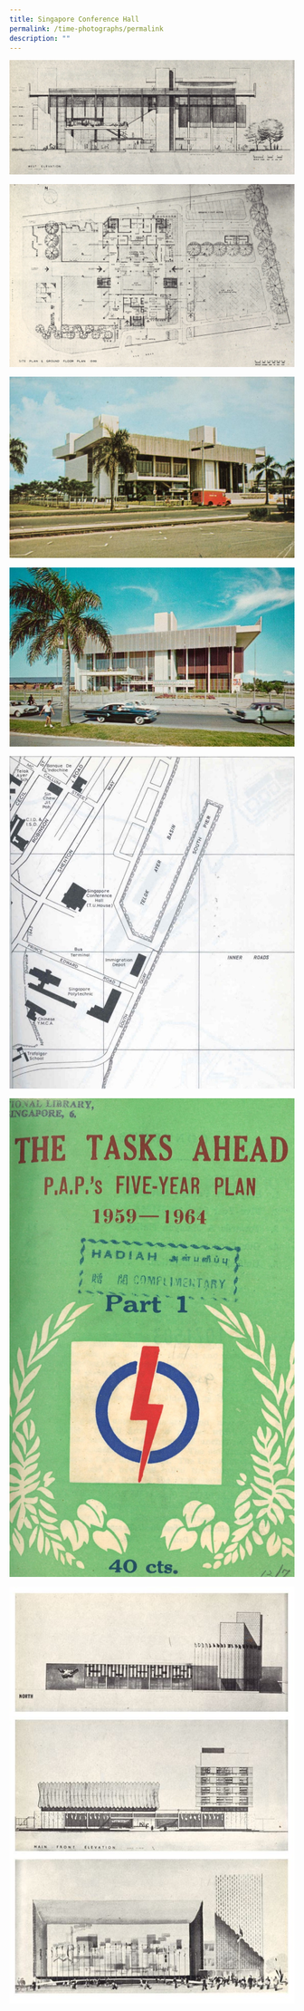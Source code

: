 ```yaml
---
title: Singapore Conference Hall
permalink: /time-photographs/permalink
description: ""
---
```

![](/images/singapore-conference-hall-1.jpg)

![](/images/singapore-conference-hall-2.jpg)

![](/images/singapore-conference-hall-3.jpg)

![](/images/singapore-conference-hall-4.jpg)

![](/images/singapore-conference-hall-5.jpg)

![](/images/singapore-conference-hall-6.jpg)

![](/images/singapore-conference-hall-7.jpg)